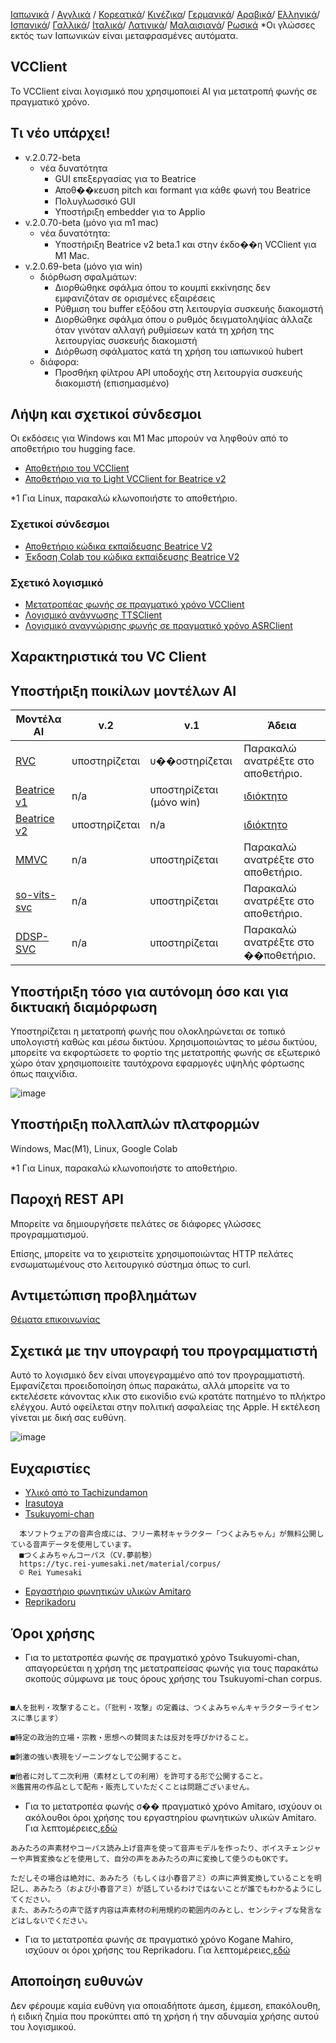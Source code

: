 [Ιαπωνικά](/README.md) /
[Αγγλικά](/docs_i18n/README_en.md) /
[Κορεατικά](/docs_i18n/README_ko.md)/
[Κινέζικα](/docs_i18n/README_zh.md)/
[Γερμανικά](/docs_i18n/README_de.md)/
[Αραβικά](/docs_i18n/README_ar.md)/
[Ελληνικά](/docs_i18n/README_el.md)/
[Ισπανικά](/docs_i18n/README_es.md)/
[Γαλλικά](/docs_i18n/README_fr.md)/
[Ιταλικά](/docs_i18n/README_it.md)/
[Λατινικά](/docs_i18n/README_la.md)/
[Μαλαισιανά](/docs_i18n/README_ms.md)/
[Ρωσικά](/docs_i18n/README_ru.md)
*Οι γλώσσες εκτός των Ιαπωνικών είναι μεταφρασμένες αυτόματα.

## VCClient

Το VCClient είναι λογισμικό που χρησιμοποιεί AI για μετατροπή φωνής σε πραγματικό χρόνο.

## Τι νέο υπάρχει!

* v.2.0.72-beta
  * νέα δυνατότητα
    * GUI επεξεργασίας για το Beatrice
    * Αποθ��κευση pitch και formant για κάθε φωνή του Beatrice
    * Πολυγλωσσικό GUI
    * Υποστήριξη embedder για το Applio
* v.2.0.70-beta (μόνο για m1 mac)
  * νέα δυνατότητα:
    * Υποστήριξη Beatrice v2 beta.1 και στην έκδο��η VCClient για M1 Mac.
* v.2.0.69-beta (μόνο για win)
  * διόρθωση σφαλμάτων:
    * Διορθώθηκε σφάλμα όπου το κουμπί εκκίνησης δεν εμφανιζόταν σε ορισμένες εξαιρέσεις
    * Ρύθμιση του buffer εξόδου στη λειτουργία συσκευής διακομιστή
    * Διορθώθηκε σφάλμα όπου ο ρυθμός δειγματοληψίας άλλαζε όταν γινόταν αλλαγή ρυθμίσεων κατά τη χρήση της λειτουργίας συσκευής διακομιστή
    * Διόρθωση σφάλματος κατά τη χρήση του ιαπωνικού hubert
  * διάφορα:
    * Προσθήκη φίλτρου API υποδοχής στη λειτουργία συσκευής διακομιστή (επισημασμένο)

## Λήψη και σχετικοί σύνδεσμοι

Οι εκδόσεις για Windows και M1 Mac μπορούν να ληφθούν από το αποθετήριο του hugging face.

* [Αποθετήριο του VCClient](https://huggingface.co/wok000/vcclient000/tree/main)
* [Αποθετήριο για το Light VCClient for Beatrice v2](https://huggingface.co/wok000/light_vcclient_beatrice/tree/main)

*1 Για Linux, παρακαλώ κλωνοποιήστε το αποθετήριο.

### Σχετικοί σύνδεσμοι

* [Αποθετήριο κώδικα εκπαίδευσης Beatrice V2](https://huggingface.co/fierce-cats/beatrice-trainer)
* [Έκδοση Colab του κώδικα εκπαίδευσης Beatrice V2](https://github.com/w-okada/beatrice-trainer-colab)

### Σχετικό λογισμικό

* [Μετατροπέας φωνής σε πραγματικό χρόνο VCClient](https://github.com/w-okada/voice-changer)
* [Λογισμικό ανάγνωσης TTSClient](https://github.com/w-okada/ttsclient)
* [Λογισμικό αναγνώρισης φωνής σε πραγματικό χρόνο ASRClient](https://github.com/w-okada/asrclient)

## Χαρακτηριστικά του VC Client

## Υποστήριξη ποικίλων μοντέλων AI

| Μοντέλα AI                                                                                                     | v.2       | v.1                  | Άδεια                                                                                 |
| ------------------------------------------------------------------------------------------------------------ | --------- | -------------------- | ------------------------------------------------------------------------------------------ |
| [RVC ](https://github.com/RVC-Project/Retrieval-based-Voice-Conversion-WebUI/blob/main/docs/jp/README.ja.md) | υποστηρίζεται | υ��οστηρίζεται            | Παρακαλώ ανατρέξτε στο αποθετήριο.                                                             |
| [Beatrice v1](https://prj-beatrice.com/)                                                                     | n/a       | υποστηρίζεται (μόνο win) | [ιδιόκτητο](https://github.com/w-okada/voice-changer/tree/master/server/voice_changer/Beatrice) |
| [Beatrice v2](https://prj-beatrice.com/)                                                                     | υποστηρίζεται | n/a                  | [ιδιόκτητο](https://huggingface.co/wok000/vcclient_model/blob/main/beatrice_v2_beta/readme.md)  |
| [MMVC](https://github.com/isletennos/MMVC_Trainer)                                                           | n/a       | υποστηρίζεται            | Παρακαλώ ανατρέξτε στο αποθετήριο.                                                             |
| [so-vits-svc](https://github.com/svc-develop-team/so-vits-svc)                                               | n/a       | υποστηρίζεται            | Παρακαλώ ανατρέξτε στο αποθετήριο.                                                             |
| [DDSP-SVC](https://github.com/yxlllc/DDSP-SVC)                                                               | n/a       | υποστηρίζεται            | Παρακαλώ ανατρέξτε στο ��ποθετήριο.                                                             |

## Υποστήριξη τόσο για αυτόνομη όσο και για δικτυακή διαμόρφωση

Υποστηρίζεται η μετατροπή φωνής που ολοκληρώνεται σε τοπικό υπολογιστή καθώς και μέσω δικτύου.
Χρησιμοποιώντας το μέσω δικτύου, μπορείτε να εκφορτώσετε το φορτίο της μετατροπής φωνής σε εξωτερικό χώρο όταν χρησιμοποιείτε ταυτόχρονα εφαρμογές υψηλής φόρτωσης όπως παιχνίδια.

![image](https://user-images.githubusercontent.com/48346627/206640768-53f6052d-0a96-403b-a06c-6714a0b7471d.png)

## Υποστήριξη πολλαπλών πλατφορμών

Windows, Mac(M1), Linux, Google Colab

*1 Για Linux, παρακαλώ κλωνοποιήστε το αποθετήριο.

## Παροχή REST API

Μπορείτε να δημιουργήσετε πελάτες σε διάφορες γλώσσες προγραμματισμού.

Επίσης, μπορείτε να το χειριστείτε χρησιμοποιώντας HTTP πελάτες ενσωματωμένους στο λειτουργικό σύστημα όπως το curl.

## Αντιμετώπιση προβλημάτων

[Θέματα επικοινωνίας](tutorials/trouble_shoot_communication_ja.md)

## Σχετικά με την υπογραφή του προγραμματιστή

Αυτό το λογισμικό δεν είναι υπογεγραμμένο από τον προγραμματιστή. Εμφανίζεται προειδοποίηση όπως παρακάτω, αλλά μπορείτε να το εκτελέσετε κάνοντας κλικ στο εικονίδιο ενώ κρατάτε πατημένο το πλήκτρο ελέγχου. Αυτό οφείλεται στην πολιτική ασφαλείας της Apple. Η εκτέλεση γίνεται με δική σας ευθύνη.

![image](https://user-images.githubusercontent.com/48346627/212567711-c4a8d599-e24c-4fa3-8145-a5df7211f023.png)

## Ευχαριστίες

* [Υλικό από το Tachizundamon](https://seiga.nicovideo.jp/seiga/im10792934)
* [Irasutoya](https://www.irasutoya.com/)
* [Tsukuyomi-chan](https://tyc.rei-yumesaki.net/)

```
  本ソフトウェアの音声合成には、フリー素材キャラクター「つくよみちゃん」が無料公開している音声データを使用しています。
  ■つくよみちゃんコーパス（CV.夢前黎）
  https://tyc.rei-yumesaki.net/material/corpus/
  © Rei Yumesaki
```

* [Εργαστήριο φωνητικών υλικών Amitaro](https://amitaro.net/)
* [Reprikadoru](https://kikyohiroto1227.wixsite.com/kikoto-utau)

## Όροι χρήσης

* Για το μετατροπέα φωνής σε πραγματικό χρόνο Tsukuyomi-chan, απαγορεύεται η χρήση της μετατραπείσας φωνής για τους παρακάτω σκοπούς σύμφωνα με τους όρους χρήσης του Tsukuyomi-chan corpus.

```

■人を批判・攻撃すること。（「批判・攻撃」の定義は、つくよみちゃんキャラクターライセンスに準じます）

■特定の政治的立場・宗教・思想への賛同または反対を呼びかけること。

■刺激の強い表現をゾーニングなしで公開すること。

■他者に対して二次利用（素材としての利用）を許可する形で公開すること。
※鑑賞用の作品として配布・販売していただくことは問題ございません。
```

* Για το μετατροπέα φωνής σ�� πραγματικό χρόνο Amitaro, ισχύουν οι ακόλουθοι όροι χρήσης του εργαστηρίου φωνητικών υλικών Amitaro. Για λεπτομέρειες,[εδώ](https://amitaro.net/voice/faq/#index_id6)

```
あみたろの声素材やコーパス読み上げ音声を使って音声モデルを作ったり、ボイスチェンジャーや声質変換などを使用して、自分の声をあみたろの声に変換して使うのもOKです。

ただしその場合は絶対に、あみたろ（もしくは小春音アミ）の声に声質変換していることを明記し、あみたろ（および小春音アミ）が話しているわけではないことが誰でもわかるようにしてください。
また、あみたろの声で話す内容は声素材の利用規約の範囲内のみとし、センシティブな発言などはしないでください。
```

* Για το μετατροπέα φωνής σε πραγματικό χρόνο Kogane Mahiro, ισχύουν οι όροι χρήσης του Reprikadoru. Για λεπτομέρειες,[εδώ](https://kikyohiroto1227.wixsite.com/kikoto-utau/ter%EF%BD%8Ds-of-service)

## Αποποίηση ευθυνών

Δεν φέρουμε καμία ευθύνη για οποιαδήποτε άμεση, έμμεση, επακόλουθη, ή ειδική ζημία που προκύπτει από τη χρήση ή την αδυναμία χρήσης αυτού του λογισμικού.
